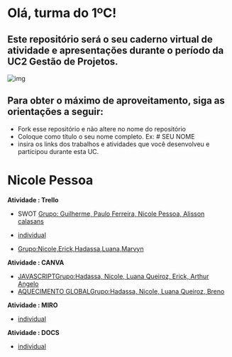 # Olá, turma do 1ºC! 
## Este repositório será o seu caderno virtual de atividade e apresentações durante o período da UC2 Gestão de Projetos. 

![img](https://blog.acelerato.com/wp-content/uploads/2020/08/5-beneficios-da-gesta%CC%83o-de-projetos-para-a-sua-empresa-1200x640.png)

## Para obter o máximo de aproveitamento, siga as orientações a seguir:

- Fork esse repositório e não altere no nome do repositório
- Coloque como título o seu nome completo. Ex: # SEU NOME
- insira os links dos trabalhos e atividades que você desenvolveu e participou durante esta UC.

# Nicole Pessoa

**Atividade : Trello**
- SWOT [Grupo: Guilherme, Paulo Ferreira, Nicole Pessoa, Alisson calasans](https://trello.com/invite/b/8zA4Q3nY/ATTI9affd8df9d49dc14dd3f664f92476a22431BA08B/swot-empresa-de-tecnologia-meta)

- [individual](https://trello.com/invite/b/7QZaasth/ATTI77a450229fc6ec075aff9da570807a01CB66595D/nicole-🎀)

- [Grupo:Nicole,Erick,Hadassa,Luana,Marvyn](https://trello.com/invite/b/FNEcOPRI/ATTId88f3cc42c21ed2651c3ea19a3983c828E15E5B6/trabalho-em-grupo)

  
**Atividade : CANVA**
- [JAVASCRIPTGrupo:Hadassa, Nicole, Luana Queiroz, Erick, Arthur Angelo](https://www.canva.com/design/DAGEjcwsWQw/oLc2Cb0vagBMyZSGDPg4ug/edit)
- [AQUECIMENTO GLOBALGrupo:Hadassa, Nicole, Luana Queiroz, Breno](https://www.canva.com/design/DAGC38ucRMQ/fH-9GaF5vZwT2X9-wlIXVw/edit?utm_content=DAGC38ucRMQ&utm_campaign=designshare&utm_medium=link2&utm_source=sharebutton)

**Atividade : MIRO**
- [individual](https://miro.com/welcomeonboard/UVB5UW10b0JqSHFYVlFac1JzS0x1bkdMd3VncG5DZFVncTZoRmVWczhyaTcwa1k5bVNmN3JrdzV6bTdETFhDZXwzNDU4NzY0NTg4OTkzMzA1NDkwfDI=?share_link_id=162664890691)

**Atividade : DOCS**
  - [individual](https://docs.google.com/document/d/17n63_jjEnDU__7Gaqs0Ma8de32vjT0iiIXD_ZvwbrzY/edit)
